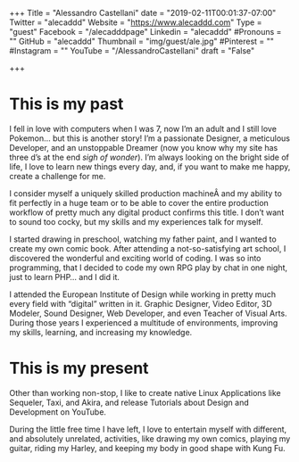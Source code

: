+++
Title = "Alessandro Castellani"
date = "2019-02-11T00:01:37-07:00"
Twitter = "alecaddd"
Website = "https://www.alecaddd.com"
Type = "guest"
Facebook = "/alecadddpage"
Linkedin = "alecaddd"
#Pronouns = ""
GitHub = "alecaddd"
Thumbnail = "img/guest/ale.jpg"
#Pinterest = ""
#Instagram = ""
YouTube = "/AlessandroCastellani"
draft = "False"

+++
# This is my past
I fell in love with computers when I was 7, now I’m an adult and I still love Pokemon… but this is another story! I’m a passionate Designer, a meticulous Developer, and an unstoppable Dreamer (now you know why my site has three d’s at the end *sigh of wonder*). I’m always looking on the bright side of life, I love to learn new things every day, and, if you want to make me happy, create a challenge for me.

I consider myself a uniquely skilled production machineÂ and my ability to fit perfectly in a huge team or to be able to cover the entire production workflow of pretty much any digital product confirms this title. I don’t want to sound too cocky, but my skills and my experiences talk for myself.

I started drawing in preschool, watching my father paint, and I wanted to create my own comic book. After attending a not-so-satisfying art school, I discovered the wonderful and exciting world of coding. I was so into programming, that I decided to code my own RPG play by chat in one night, just to learn PHP… and I did it.

I attended the European Institute of Design while working in pretty much every field with “digital” written in it. Graphic Designer, Video Editor, 3D Modeler, Sound Designer, Web Developer, and even Teacher of Visual Arts. During those years I experienced a multitude of environments, improving my skills, learning, and increasing my knowledge.

# This is my present
Other than working non-stop, I like to create native Linux Applications like Sequeler, Taxi, and Akira, and release Tutorials about Design and Development on YouTube.

During the little free time I have left, I love to entertain myself with different, and absolutely unrelated, activities, like drawing my own comics, playing my guitar, riding my Harley, and keeping my body in good shape with Kung Fu.
